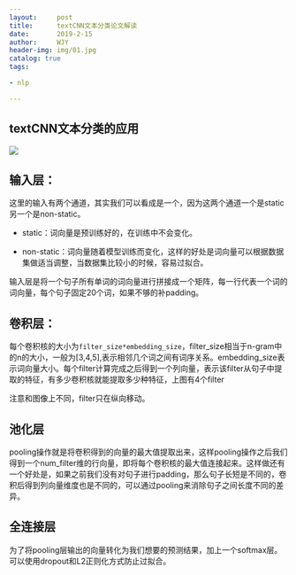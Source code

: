 ```yaml
---
layout:     post
title:      textCNN文本分类论文解读
date:       2019-2-15
author:     WJY
header-img: img/01.jpg
catalog: true
tags:

- nlp

---
```

## textCNN文本分类的应用



![](https://ws1.sinaimg.cn/large/006tKfTcly1g0ppgqbvsmj316o0hm77u.jpg)

## 输入层：

这里的输入有两个通道，其实我们可以看成是一个，因为这两个通道一个是static另一个是non-static。

- static：词向量是预训练好的，在训练中不会变化。

- non-static：词向量随着模型训练而变化，这样的好处是词向量可以根据数据集做适当调整，当数据集比较小的时候，容易过拟合。

输入层是将一个句子所有单词的词向量进行拼接成一个矩阵，每一行代表一个词的词向量，每个句子固定20个词，如果不够的补padding。

## 卷积层：

每个卷积核的大小为`filter_size*embedding_size`，filter_size相当于n-gram中的n的大小，一般为[3,4,5],表示相邻几个词之间有词序关系。embedding_size表示词向量大小。每个filter计算完成之后得到一个列向量，表示该filter从句子中提取的特征，有多少卷积核就能提取多少种特征，上图有4个filter

注意和图像上不同，filter只在纵向移动。

## 池化层

pooling操作就是将卷积得到的向量的最大值提取出来，这样pooling操作之后我们得到一个num_filter维的行向量，即将每个卷积核的最大值连接起来。这样做还有一个好处是，如果之前我们没有对句子进行padding，那么句子长短是不同的，卷积后得到列向量维度也是不同的，可以通过pooling来消除句子之间长度不同的差异。

## 全连接层

为了将pooling层输出的向量转化为我们想要的预测结果，加上一个softmax层。可以使用dropout和L2正则化方式防止过拟合。





